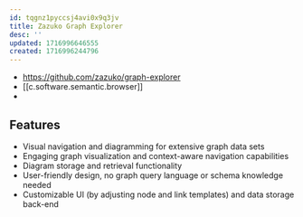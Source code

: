 ```yaml
---
id: tqgnz1pyccsj4avi0x9q3jv
title: Zazuko Graph Explorer
desc: ''
updated: 1716996646555
created: 1716996244796
---
```


- https://github.com/zazuko/graph-explorer
- [[c.software.semantic.browser]]
- 

## Features

-   Visual navigation and diagramming for extensive graph data sets
-   Engaging graph visualization and context-aware navigation capabilities
-   Diagram storage and retrieval functionality
-   User-friendly design, no graph query language or schema knowledge needed
-   Customizable UI (by adjusting node and link templates) and data storage back-end